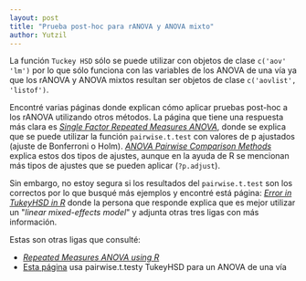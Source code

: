 ```yaml
---
layout: post
title: "Prueba post-hoc para rANOVA y ANOVA mixto"
author: Yutzil
---
```


La función `Tuckey HSD` sólo se puede utilizar con objetos de clase `c('aov' 'lm')` por lo que sólo funciona con las variables de los ANOVA de una vía ya que los rANOVA y ANOVA mixtos resultan ser objetos de clase  `c('aovlist', 'listof')`. 

Encontré varias páginas donde explican cómo aplicar pruebas post-hoc a los rANOVA utilizando otros métodos. La página que tiene una respuesta más clara es [_Single Factor Repeated Measures ANOVA_](http://ww2.coastal.edu/kingw/statistics/R-tutorials/repeated.html), donde se explica que se puede utilizar la función `pairwise.t.test` con valores de p ajustados (ajuste de Bonferroni o Holm). [_ANOVA Pairwise Comparison Methods_](http://rtutorialseries.blogspot.mx/2011/03/r-tutorial-series-anova-pairwise.html) explica estos dos tipos de ajustes, aunque en la ayuda de R se mencionan más tipos de ajustes que se pueden aplicar (`?p.adjust`).

Sin embargo, no estoy segura si los resultados del `pairwise.t.test` son los correctos por lo que busqué más ejemplos y encontré está página: [_Error in TukeyHSD in R_](http://stackoverflow.com/questions/17534883/error-in-tukeyhsd-in-r) donde la persona que responde explica que es mejor utilizar un "_linear mixed-effects model_" y adjunta otras tres ligas con más información. 

Estas son otras ligas que consulté:

- [_Repeated Measures ANOVA using R_](https://gribblelab.wordpress.com/2009/03/09/repeated-measures-anova-using-r/)
- [Esta página](http://statistics.ats.ucla.edu/stat/r/faq/posthoc.htm) usa pairwise.t.testy TukeyHSD para un ANOVA de una vía
